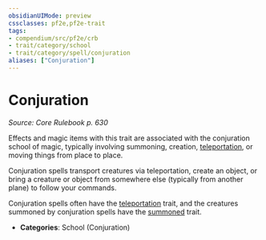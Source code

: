 ```yaml
---
obsidianUIMode: preview
cssclasses: pf2e,pf2e-trait
tags:
- compendium/src/pf2e/crb
- trait/category/school
- trait/category/spell/conjuration
aliases: ["Conjuration"]
---
```

# Conjuration  
*Source: Core Rulebook p. 630*  

Effects and magic items with this trait are associated with the conjuration school of magic, typically involving summoning, creation, [teleportation](rules/traits/teleportation.md "Teleportation Effect Trait"), or moving things from place to place.

Conjuration spells transport creatures via teleportation, create an object, or bring a creature or object from somewhere else (typically from another plane) to follow your commands.

Conjuration spells often have the [teleportation](rules/traits/teleportation.md "Teleportation Effect Trait") trait, and the creatures summoned by conjuration spells have the [summoned](rules/traits/summoned.md "Summoned Creature Trait") trait.

- **Categories**: School (Conjuration)